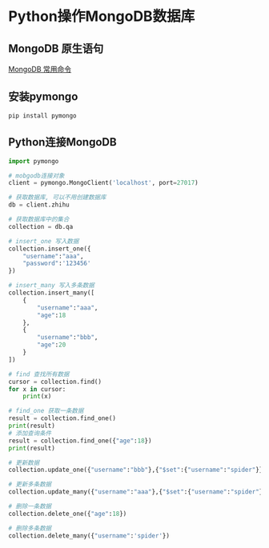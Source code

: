 # Python操作MongoDB数据库

## MongoDB 原生语句

[MongoDB 常用命令](../../articles/storage/mongodb/mongodb-shell.md)

## 安装pymongo

`pip install pymongo`

## Python连接MongoDB

```python
import pymongo

# mobgodb连接对象
client = pymongo.MongoClient('localhost', port=27017)

# 获取数据库, 可以不用创建数据库
db = client.zhihu

# 获取数据库中的集合
collection = db.qa

# insert_one 写入数据
collection.insert_one({
    "username":"aaa",
    "password":'123456'
})

# insert_many 写入多条数据
collection.insert_many([
    {
        "username":"aaa",
        "age":18
    },
    {
        "username":"bbb",
        "age":20
    }
])

# find 查找所有数据
cursor = collection.find()
for x in cursor:
    print(x)

# find_one 获取一条数据
result = collection.find_one()
print(result)
# 添加查询条件
result = collection.find_one({"age":18})
print(result)

# 更新数据
collection.update_one({"username":"bbb"},{"$set":{"username":"spider"}})

# 更新多条数据
collection.update_many({"username":"aaa"},{"$set":{"username":"spider"}})

# 删除一条数据
collection.delete_one({"age":18})

# 删除多条数据
collection.delete_many({"username":'spider'})
```

